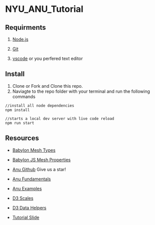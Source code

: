 # NYU_ANU_Tutorial


## Requirments 

1. [Node.js](https://nodejs.org/en)

2. [Git](https://git-scm.com/)

3. [vscode](https://code.visualstudio.com/) or you perfered text editor

## Install

1. Clone or Fork and Clone this repo.
2. Naviagte to the repo folder with your terminal and run the following commands

```
//install all node dependencies
npm install 

//starts a local dev server with live code reload
npm run start
```

## Resources 

- [Babylon Mesh Types](https://doc.babylonjs.com/features/featuresDeepDive/mesh/creation)

- [Babylon JS Mesh Properties](https://doc.babylonjs.com/typedoc/classes/BABYLON.Mesh)

- [Anu Github](https://github.com/jpmorganchase/anu) Give us a star!

- [Anu Fundamentals](https://jpmorganchase.github.io/anu/guide/first_steps.html)

- [Anu Examples](https://jpmorganchase.github.io/anu/examples/)

- [D3 Scales](https://d3js.org/d3-scale)

- [D3 Data Helpers](https://d3js.org/d3-array)

- [Tutorial Slide](https://docs.google.com/presentation/d/1QBDub5ik9BiJXuhdMnytrIuZ-23lBx7iYoA8OTyiW2Q/edit?usp=sharing)



